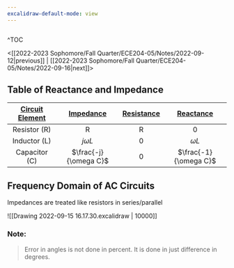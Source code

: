 ```yaml
---
excalidraw-default-mode: view
---
```



```toc

```
^TOC

<[[2022-2023 Sophomore/Fall Quarter/ECE204-05/Notes/2022-09-12|previous]] | [[2022-2023 Sophomore/Fall Quarter/ECE204-05/Notes/2022-09-16|next]]>


## Table of Reactance and Impedance
|<u>Circuit Element </u> | <u>Impedance</u>|<u>Resistance</u>  | <u>Reactance </u> |
| :---: | :---: | :---: | :---: |
|Resistor (R)|R|R| 0 |
|Inductor (L)| $j\omega L$| 0 |$\omega L$|
|Capacitor (C)|$\frac{-j}{\omega C}$| 0 | $\frac{-1}{\omega C}$|



## Frequency Domain of AC Circuits

Impedances are treated like resistors in series/parallel 

![[Drawing 2022-09-15 16.17.30.excalidraw | 10000]]


### Note:
> Error in angles is not done in percent. It is done in just difference in degrees.









